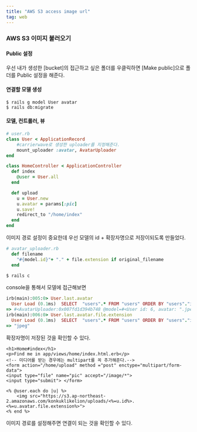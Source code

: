```yaml
---
title: "AWS S3 access image url"
tag: web
---
```


### AWS S3 이미지 불러오기

#### Public 설정

우선 내가 생성한 [bucket]의 접근하고 싶은 폴더를 우클릭하면 [Make public]으로 폴더를 Public 설정을 해준다.

#### 연결할 모델 생성

```
$ rails g model User avatar
$ rails db:migrate
```

#### 모델, 컨트롤러, 뷰

```ruby
# user.rb
class User < ApplicationRecord
	#carrierwave로 생성한 uploader를 지정해준다.
	mount_uploader :avatar, AvatarUploader
end
```

```ruby
class HomeController < ApplicationController
  def index
  	@user = User.all
  end

  def upload
  	u = User.new
	u.avatar = params[:pic]
	u.save!
	redirect_to "/home/index"
  end
end
```

이미지 경로 설정이 중요한데 우선 모델의 id + 확장자명으로 저장이되도록 만들었다.

```ruby
# avatar_uploader.rb
  def filename
    "#{model.id}"+ "." + file.extension if original_filename
  end
```

```ruby
$ rails c
```
console을 통해서 모델에 접근해보면

```ruby
irb(main):005:0> User.last.avatar
  User Load (0.1ms)  SELECT  "users".* FROM "users" ORDER BY "users"."id" DESC LIMIT ?  [["LIMIT", 1]]
=> #<AvatarUploader:0x007fd1d394b748 @model=#<User id: 6, avatar: ".jpeg", created_at: "2017-07-03 13:48:56", updated_at: "2017-07-03 13:48:56">, @mounted_as=:avatar, @storage=#<CarrierWave::Storage::Fog:0x007fd1d394b658 @uploader=#<AvatarUploader:0x007fd1d394b748 ...>>, @file=#<CarrierWave::Storage::Fog::File:0x007fd1d394b400 @uploader=#<AvatarUploader:0x007fd1d394b748 ...>, @base=#<CarrierWave::Storage::Fog:0x007fd1d394b658 @uploader=#<AvatarUploader:0x007fd1d394b748 ...>>, @path="uploads/.jpeg">, @versions={}>
irb(main):006:0> User.last.avatar.file.extension
  User Load (0.1ms)  SELECT  "users".* FROM "users" ORDER BY "users"."id" DESC LIMIT ?  [["LIMIT", 1]]
=> "jpeg"
```
확장자명이 저장된 것을 확인할 수 있다.

```erb
<h1>Home#index</h1>
<p>Find me in app/views/home/index.html.erb</p>
<!-- 미디어를 받는 경우에는 multipart를 꼭 추가해준다.-->
<form action="/home/upload" method ="post" enctype="multipart/form-data">
<input type="file" name="pic" accept="/image/*">
<input type="submit"> </form>

<% @user.each do |u| %>
	<img src="https://s3.ap-northeast-2.amazonaws.com/konkuklikelion/uploads/<%=u.id%>.<%=u.avatar.file.extension%>">
<% end %>
```

이미지 경로를 설정해주면 연결이 되는 것을 확인할 수 있다.